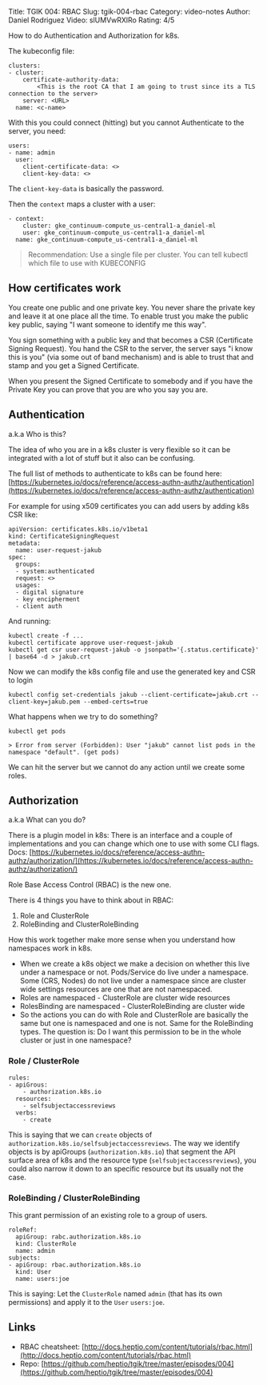 Title: TGIK 004: RBAC
Slug: tgik-004-rbac
Category: video-notes
Author: Daniel Rodriguez
Video: slUMVwRXlRo
Rating: 4/5

How to do Authentication and Authorization for k8s.

The kubeconfig file:

	clusters:
	- cluster:
		certificate-authority-data:
			<This is the root CA that I am going to trust since its a TLS connection to the server>
	    server: <URL>
	  name: <c-name>

With this you could connect (hitting) but you cannot Authenticate to the server, you need:

	users:
	- name: admin
	  user: 
		client-certificate-data: <>
		client-key-data: <>

The `client-key-data` is basically the password.

Then the `context` maps a cluster with a user:

	- context:
		cluster: gke_continuum-compute_us-central1-a_daniel-ml
		user: gke_continuum-compute_us-central1-a_daniel-ml
	  name: gke_continuum-compute_us-central1-a_daniel-ml

> Recommendation: Use a single file per cluster. You can tell kubectl which file to use with KUBECONFIG

## How certificates work

You create one public and one private key. You never share the private key and leave it at one place all the time. To enable trust you make the public key public, saying "I want someone to identify me this way". 

You sign something with a public key and that becomes a CSR (Certificate Signing Request). You hand the CSR to the server, the server says "i know this is you" (via some out of band mechanism) and is able to trust that and stamp and you get a Signed Certificate. 

When you present the Signed Certificate to somebody and if you have the Private Key you can prove that you are who you say you are.

## Authentication
a.k.a Who is this?

The idea of who you are in a k8s cluster is very flexible so it can be integrated with a lot of stuff but it also can be confusing.

The full list of methods to authenticate to k8s can be found here:
[https://kubernetes.io/docs/reference/access-authn-authz/authentication](https://kubernetes.io/docs/reference/access-authn-authz/authentication)

For example for using x509 certificates you can add users by adding k8s CSR like:

	apiVersion: certificates.k8s.io/v1beta1
	kind: CertificateSigningRequest
	metadata:
	  name: user-request-jakub
	spec:
	  groups:
	  - system:authenticated
	  request: <>
	  usages:
	  - digital signature
	  - key encipherment
	  - client auth

And running:

	kubectl create -f ...
	kubectl certificate approve user-request-jakub
	kubectl get csr user-request-jakub -o jsonpath='{.status.certificate}' | base64 -d > jakub.crt

Now we can modify the k8s config file and use the generated key and CSR to login

	kubectl config set-credentials jakub --client-certificate=jakub.crt --client-key=jakub.pem --embed-certs=true

What happens when we try to do something?

	kubectl get pods
	
	> Error from server (Forbidden): User "jakub" cannot list pods in the namespace "default". (get pods)

We can hit the server but we cannot do any action until we create some roles.

## Authorization
a.k.a What can you do?

There is a plugin model in k8s: There is an interface and a couple of implementations and you can change which one to use with some CLI flags.
Docs: [https://kubernetes.io/docs/reference/access-authn-authz/authorization/](https://kubernetes.io/docs/reference/access-authn-authz/authorization/)

Role Base Access Control (RBAC) is the new one.

There is 4 things you have to think about in RBAC:

1. Role and ClusterRole
2. RoleBinding and ClusterRoleBinding

How this work together make more sense when you understand how namespaces work in k8s.

- When we create a k8s object we make a decision on whether this live under a namespace or not. Pods/Service do live under a namespace. Some  (CRS, Nodes) do not  live under a namespace since are cluster wide settings resources are one that are not namespaced.
- Roles are namespaced - ClusterRole are cluster wide resources
- RolesBinding are namespaced - ClusterRoleBinding are cluster wide
- So the actions you can do with Role and ClusterRole are basically the same but one is namespaced and one is not. Same for the RoleBinding types. The question is: Do I want this permission to be in the whole cluster or just in one namespace?

### Role / ClusterRole
	rules:
	- apiGrous:
	    - authorization.k8s.io
	  resources:
	    - selfsubjectaccessreviews
	  verbs:
	    - create

This is saying that we can `create` objects of `authorization.k8s.io/selfsubjectaccessreviews`. The way we identify objects is by apiGroups (`authorization.k8s.io`) that segment the API surface area of k8s and the resource type (`selfsubjectaccessreviews`), you could also narrow it down to an specific resource but its usually not the case.

### RoleBinding / ClusterRoleBinding
This grant permission of an existing role to a group of users.

	roleRef:
	  apiGroup: rabc.authorization.k8s.io
	  kind: ClusterRole
	  name: admin
	subjects:
	- apiGroup: rbac.authorization.k8s.io
	  kind: User
	  name: users:joe

This is saying: Let the `ClusterRole` named `admin` (that has its own permissions) and apply it to the `User` `users:joe`.

## Links

- RBAC cheatsheet: [http://docs.heptio.com/content/tutorials/rbac.html](http://docs.heptio.com/content/tutorials/rbac.html)
- Repo: [https://github.com/heptio/tgik/tree/master/episodes/004](https://github.com/heptio/tgik/tree/master/episodes/004)
